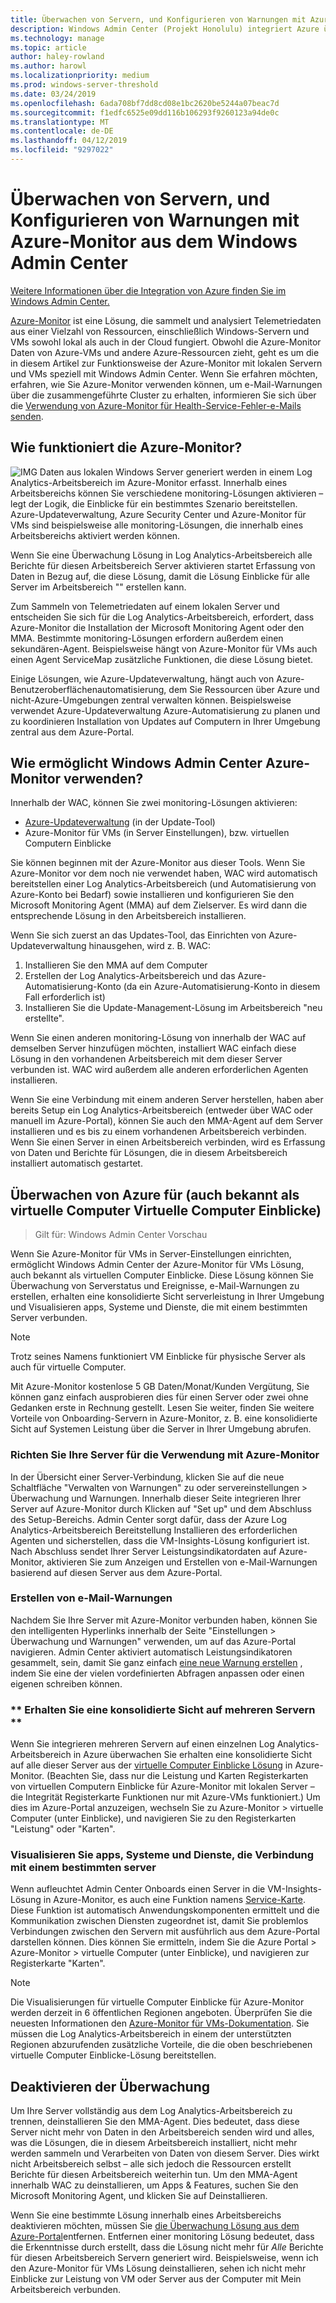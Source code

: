 ```yaml
---
title: Überwachen von Servern, und Konfigurieren von Warnungen mit Azure-Monitor aus dem Windows Admin Center
description: Windows Admin Center (Projekt Honolulu) integriert Azure überwachen
ms.technology: manage
ms.topic: article
author: haley-rowland
ms.author: harowl
ms.localizationpriority: medium
ms.prod: windows-server-threshold
ms.date: 03/24/2019
ms.openlocfilehash: 6ada708bf7dd8cd08e1bc2620be5244a07beac7d
ms.sourcegitcommit: f1edfc6525e09dd116b106293f9260123a94de0c
ms.translationtype: MT
ms.contentlocale: de-DE
ms.lasthandoff: 04/12/2019
ms.locfileid: "9297022"
---
```

# Überwachen von Servern, und Konfigurieren von Warnungen mit Azure-Monitor aus dem Windows Admin Center

[Weitere Informationen über die Integration von Azure finden Sie im Windows Admin Center.](../plan/azure-integration-options.md)

[Azure-Monitor](https://docs.microsoft.com/azure/azure-monitor/overview) ist eine Lösung, die sammelt und analysiert Telemetriedaten aus einer Vielzahl von Ressourcen, einschließlich Windows-Servern und VMs sowohl lokal als auch in der Cloud fungiert. Obwohl die Azure-Monitor Daten von Azure-VMs und andere Azure-Ressourcen zieht, geht es um die in diesem Artikel zur Funktionsweise der Azure-Monitor mit lokalen Servern und VMs speziell mit Windows Admin Center. Wenn Sie erfahren möchten, erfahren, wie Sie Azure-Monitor verwenden können, um e-Mail-Warnungen über die zusammengeführte Cluster zu erhalten, informieren Sie sich über die [Verwendung von Azure-Monitor für Health-Service-Fehler-e-Mails senden](https://docs.microsoft.com/windows-server/storage/storage-spaces/configure-azure-monitor).

## Wie funktioniert die Azure-Monitor?
![IMG](../media/azure-monitor-diagram.png) Daten aus lokalen Windows Server generiert werden in einem Log Analytics-Arbeitsbereich im Azure-Monitor erfasst. Innerhalb eines Arbeitsbereichs können Sie verschiedene monitoring-Lösungen aktivieren – legt der Logik, die Einblicke für ein bestimmtes Szenario bereitstellen. Azure-Updateverwaltung, Azure Security Center und Azure-Monitor für VMs sind beispielsweise alle monitoring-Lösungen, die innerhalb eines Arbeitsbereichs aktiviert werden können. 

Wenn Sie eine Überwachung Lösung in Log Analytics-Arbeitsbereich alle Berichte für diesen Arbeitsbereich Server aktivieren startet Erfassung von Daten in Bezug auf, die diese Lösung, damit die Lösung Einblicke für alle Server im Arbeitsbereich "" erstellen kann. 

Zum Sammeln von Telemetriedaten auf einem lokalen Server und entscheiden Sie sich für die Log Analytics-Arbeitsbereich, erfordert, dass Azure-Monitor die Installation der Microsoft Monitoring Agent oder den MMA. Bestimmte monitoring-Lösungen erfordern außerdem einen sekundären-Agent. Beispielsweise hängt von Azure-Monitor für VMs auch einen Agent ServiceMap zusätzliche Funktionen, die diese Lösung bietet. 

Einige Lösungen, wie Azure-Updateverwaltung, hängt auch von Azure-Benutzeroberflächenautomatisierung, dem Sie Ressourcen über Azure und nicht-Azure-Umgebungen zentral verwalten können. Beispielsweise verwendet Azure-Updateverwaltung Azure-Automatisierung zu planen und zu koordinieren Installation von Updates auf Computern in Ihrer Umgebung zentral aus dem Azure-Portal.


## Wie ermöglicht Windows Admin Center Azure-Monitor verwenden?

Innerhalb der WAC, können Sie zwei monitoring-Lösungen aktivieren:

- [Azure-Updateverwaltung](azure-update-management.md) (in der Update-Tool)
- Azure-Monitor für VMs (in Server Einstellungen), bzw. virtuellen Computern Einblicke

Sie können beginnen mit der Azure-Monitor aus dieser Tools. Wenn Sie Azure-Monitor vor dem noch nie verwendet haben, WAC wird automatisch bereitstellen einer Log Analytics-Arbeitsbereich (und Automatisierung von Azure-Konto bei Bedarf) sowie installieren und konfigurieren Sie den Microsoft Monitoring Agent (MMA) auf dem Zielserver. Es wird dann die entsprechende Lösung in den Arbeitsbereich installieren. 

Wenn Sie sich zuerst an das Updates-Tool, das Einrichten von Azure-Updateverwaltung hinausgehen, wird z. B. WAC:

1. Installieren Sie den MMA auf dem Computer
2. Erstellen der Log Analytics-Arbeitsbereich und das Azure-Automatisierung-Konto (da ein Azure-Automatisierung-Konto in diesem Fall erforderlich ist)
3. Installieren Sie die Update-Management-Lösung im Arbeitsbereich "neu erstellte".

Wenn Sie einen anderen monitoring-Lösung von innerhalb der WAC auf demselben Server hinzufügen möchten, installiert WAC einfach diese Lösung in den vorhandenen Arbeitsbereich mit dem dieser Server verbunden ist. WAC wird außerdem alle anderen erforderlichen Agenten installieren.

Wenn Sie eine Verbindung mit einem anderen Server herstellen, haben aber bereits Setup ein Log Analytics-Arbeitsbereich (entweder über WAC oder manuell im Azure-Portal), können Sie auch den MMA-Agent auf dem Server installieren und es bis zu einem vorhandenen Arbeitsbereich verbinden. Wenn Sie einen Server in einen Arbeitsbereich verbinden, wird es Erfassung von Daten und Berichte für Lösungen, die in diesem Arbeitsbereich installiert automatisch gestartet.

## Überwachen von Azure für (auch bekannt als virtuelle Computer Virtuelle Computer Einblicke)
>Gilt für: Windows Admin Center Vorschau

Wenn Sie Azure-Monitor für VMs in Server-Einstellungen einrichten, ermöglicht Windows Admin Center der Azure-Monitor für VMs Lösung, auch bekannt als virtuellen Computer Einblicke. Diese Lösung können Sie Überwachung von Serverstatus und Ereignisse, e-Mail-Warnungen zu erstellen, erhalten eine konsolidierte Sicht serverleistung in Ihrer Umgebung und Visualisieren apps, Systeme und Dienste, die mit einem bestimmten Server verbunden.

> [!NOTE]
> Trotz seines Namens funktioniert VM Einblicke für physische Server als auch für virtuelle Computer.

Mit Azure-Monitor kostenlose 5 GB Daten/Monat/Kunden Vergütung, Sie können ganz einfach ausprobieren dies für einen Server oder zwei ohne Gedanken erste in Rechnung gestellt. Lesen Sie weiter, finden Sie weitere Vorteile von Onboarding-Servern in Azure-Monitor, z. B. eine konsolidierte Sicht auf Systemen Leistung über die Server in Ihrer Umgebung abrufen.

### **Richten Sie Ihre Server für die Verwendung mit Azure-Monitor**

In der Übersicht einer Server-Verbindung, klicken Sie auf die neue Schaltfläche "Verwalten von Warnungen" zu oder servereinstellungen > Überwachung und Warnungen. Innerhalb dieser Seite integrieren Ihrer Server auf Azure-Monitor durch Klicken auf "Set up" und dem Abschluss des Setup-Bereichs. Admin Center sorgt dafür, dass der Azure Log Analytics-Arbeitsbereich Bereitstellung Installieren des erforderlichen Agenten und sicherstellen, dass die VM-Insights-Lösung konfiguriert ist. Nach Abschluss sendet Ihrer Server Leistungsindikatordaten auf Azure-Monitor, aktivieren Sie zum Anzeigen und Erstellen von e-Mail-Warnungen basierend auf diesen Server aus dem Azure-Portal.

### **Erstellen von e-Mail-Warnungen**

Nachdem Sie Ihre Server mit Azure-Monitor verbunden haben, können Sie den intelligenten Hyperlinks innerhalb der Seite "Einstellungen > Überwachung und Warnungen" verwenden, um auf das Azure-Portal navigieren. Admin Center aktiviert automatisch Leistungsindikatoren gesammelt, sein, damit Sie ganz einfach [eine neue Warnung erstellen](https://docs.microsoft.com/azure/azure-monitor/platform/alerts-log) , indem Sie eine der vielen vordefinierten Abfragen anpassen oder einen eigenen schreiben können.

### ** Erhalten Sie eine konsolidierte Sicht auf mehreren Servern **

Wenn Sie integrieren mehreren Servern auf einen einzelnen Log Analytics-Arbeitsbereich in Azure überwachen Sie erhalten eine konsolidierte Sicht auf alle dieser Server aus der [virtuelle Computer Einblicke Lösung](https://docs.microsoft.com/azure/azure-monitor/insights/vminsights-overview) in Azure-Monitor.  (Beachten Sie, dass nur die Leistung und Karten Registerkarten von virtuellen Computern Einblicke für Azure-Monitor mit lokalen Server – die Integrität Registerkarte Funktionen nur mit Azure-VMs funktioniert.) Um dies im Azure-Portal anzuzeigen, wechseln Sie zu Azure-Monitor > virtuelle Computer (unter Einblicke), und navigieren Sie zu den Registerkarten "Leistung" oder "Karten".

### **Visualisieren Sie apps, Systeme und Dienste, die Verbindung mit einem bestimmten server**

Wenn aufleuchtet Admin Center Onboards einen Server in die VM-Insights-Lösung in Azure-Monitor, es auch eine Funktion namens [Service-Karte](https://docs.microsoft.com/azure/azure-monitor/insights/service-map). Diese Funktion ist automatisch Anwendungskomponenten ermittelt und die Kommunikation zwischen Diensten zugeordnet ist, damit Sie problemlos Verbindungen zwischen den Servern mit ausführlich aus dem Azure-Portal darstellen können. Dies können Sie ermitteln, indem Sie die Azure Portal > Azure-Monitor > virtuelle Computer (unter Einblicke), und navigieren zur Registerkarte "Karten".

> [!NOTE]
> Die Visualisierungen für virtuelle Computer Einblicke für Azure-Monitor werden derzeit in 6 öffentlichen Regionen angeboten.  Überprüfen Sie die neuesten Informationen den [Azure-Monitor für VMs-Dokumentation](https://docs.microsoft.com/azure/azure-monitor/insights/vminsights-onboard#log-analytics).  Sie müssen die Log Analytics-Arbeitsbereich in einem der unterstützten Regionen abzurufenden zusätzliche Vorteile, die die oben beschriebenen virtuelle Computer Einblicke-Lösung bereitstellen.

## Deaktivieren der Überwachung

Um Ihre Server vollständig aus dem Log Analytics-Arbeitsbereich zu trennen, deinstallieren Sie den MMA-Agent. Dies bedeutet, dass diese Server nicht mehr von Daten in den Arbeitsbereich senden wird und alles, was die Lösungen, die in diesem Arbeitsbereich installiert, nicht mehr werden sammeln und Verarbeiten von Daten von diesem Server. Dies wirkt nicht Arbeitsbereich selbst – alle sich jedoch die Ressourcen erstellt Berichte für diesen Arbeitsbereich weiterhin tun. Um den MMA-Agent innerhalb WAC zu deinstallieren, um Apps & Features, suchen Sie den Microsoft Monitoring Agent, und klicken Sie auf Deinstallieren.

Wenn Sie eine bestimmte Lösung innerhalb eines Arbeitsbereichs deaktivieren möchten, müssen Sie [die Überwachung Lösung aus dem Azure-Portal](https://docs.microsoft.com/azure/azure-monitor/insights/solutions#remove-a-management-solution)entfernen. Entfernen einer monitoring Lösung bedeutet, dass die Erkenntnisse durch erstellt, dass die Lösung nicht mehr für _Alle_ Berichte für diesen Arbeitsbereich Servern generiert wird. Beispielsweise, wenn ich den Azure-Monitor für VMs Lösung deinstallieren, sehen ich nicht mehr Einblicke zur Leistung von VM oder Server aus der Computer mit Mein Arbeitsbereich verbunden.